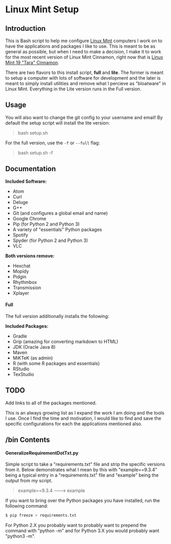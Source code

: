# Linux Mint Setup

## Introduction

This is Bash script to help me configure [Linux Mint](https://www.linuxmint.com/) computers I work on to have the applications and packages I like to use. This is meant to be as general as possible, but when I need to make a decision, I make it to work for the most recent version of Linux Mint Cinnamon, right now that is [Linux Mint 19 "Tara" Cinnamon](https://www.linuxmint.com/edition.php?id=254).

There are two flavors to this install script, **full** and **lite**. The former is meant to setup a computer with lots of software for development and the later is meant to simply install utilities and remove what I percieve as "bloatware" in Linux Mint. Everything in the Lite version runs in the Full version.


## Usage

You will also want to change the git config to your username and email! By default the setup script will install the lite version:

> bash setup.sh

For the full version, use the `-f` or `--full` flag:

> bash setup.sh -f


## Documentation

**Included Software:**
* Atom
* Curl
* Deluge
* G++
* Git (and configures a global email and name)
* Google Chrome
* Pip (for Python 2 and Python 3)
* A variety of "essentials" Python packages
* Spotify
* Spyder (for Python 2 and Python 3)
* VLC

**Both versions remove:**
* Hexchat
* Mopidy
* Pidgin
* Rhythmbox
* Transmission
* Xplayer

#### Full

The full version additionally installs the following:

**Included Packages:**
* Gradle
* Grip (amazing for converting markdown to HTML)
* JDK (Oracle Java 8)
* Maven
* MiKTeK (as admin)
* R (with some R packages and essentials)
* RStudio
* TexStudio

## TODO

Add links to all of the packages mentioned.

This is an always growing list as I expand the work I am doing and the tools I use. Once I find the time and motivation, I would like to find and save the specific configurations for each the applications mentioned also.

## /bin Contents

#### GeneralizeRequirementDotTxt.py

Simple script to take a "requirements.txt" file and strip the specific versions from it. Below demonstrates what I mean by this with "example==9.3.4" being a typical entry in a "requirements.txt" file and "example" being the output from my script.

> example==9.3.4 ---> example

If you want to bring over the Python packages you have installed, run the following command:

```bash
$ pip freeze > requirements.txt
```

For Python 2.X you probably want to probably want to prepend the command with "python -m" and for Python 3.X you would probably want "python3 -m".
